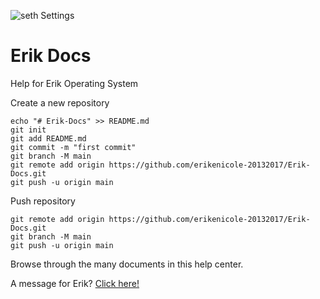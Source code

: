 ![seth](https://user-images.githubusercontent.com/108028311/187080997-70f90de6-28f9-49a4-820a-15c4d9d655ce.jpg) Settings

# Erik Docs
Help for Erik Operating System

Create a new repository
```
echo "# Erik-Docs" >> README.md
git init
git add README.md
git commit -m "first commit"
git branch -M main
git remote add origin https://github.com/erikenicole-20132017/Erik-Docs.git
git push -u origin main
```
Push repository
```
git remote add origin https://github.com/erikenicole-20132017/Erik-Docs.git
git branch -M main
git push -u origin main
```

Browse through the many documents in this help center.

A message for Erik? [Click here!](mailto:erikngresi1@outlook.it)
